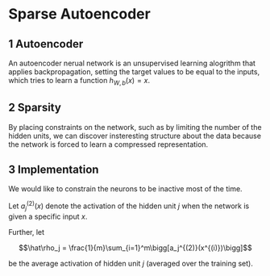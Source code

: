 # Sparse Autoencoder

## 1 Autoencoder

An autoencoder nerual network is an unsupervised learning alogrithm that applies backpropagation, setting the target values to be equal to the inputs, which tries to learn a function $h_{W,b}(x) = x$.

## 2 Sparsity

By placing constraints on the network, such as by limiting the number of the hidden units, we can discover insteresting structure about the data because the network is forced to learn a compressed representation.

## 3 Implementation

We would like to constrain the neurons to be inactive most of the time. 

Let $a_j^{(2)}(x)$ denote the activation of the hidden unit $j$ when the network is given a specific input $x$.

Further, let 

$$\hat\rho_j = \frac{1}{m}\sum_{i=1}^m\bigg[a_j^{(2)}(x^{(i)})\bigg]$$

be the average activation of hidden unit $j$ (averaged over the training set).



